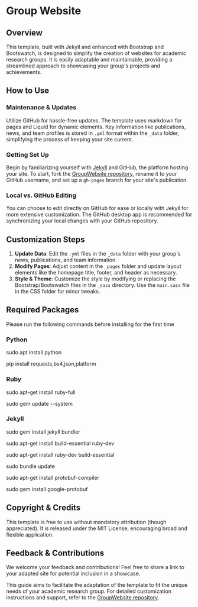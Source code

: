 # Group Website

## Overview
This template, built with Jekyll and enhanced with Bootstrap and Bootswatch, is designed to simplify the creation of websites for academic research groups. It is easily adaptable and maintainable, providing a streamlined approach to showcasing your group's projects and achievements.

## How to Use
### Maintenance & Updates
Utilize GitHub for hassle-free updates. The template uses markdown for pages and Liquid for dynamic elements. Key information like publications, news, and team profiles is stored in `.yml` format within the `_data` folder, simplifying the process of keeping your site current.

### Getting Set Up
Begin by familiarizing yourself with [Jekyll](https://jekyllrb.com/) and GitHub, the platform hosting your site. To start, fork the [GroupWebsite repository](https://github.com/danishfurkh/GroupWebsite), rename it to your GitHub username, and set up a `gh-pages` branch for your site's publication.

### Local vs. GitHub Editing
You can choose to edit directly on GitHub for ease or locally with Jekyll for more extensive customization. The GitHub desktop app is recommended for synchronizing your local changes with your GitHub repository.

## Customization Steps
1. **Update Data**: Edit the `.yml` files in the `_data` folder with your group's news, publications, and team information.
2. **Modify Pages**: Adjust content in the `_pages` folder and update layout elements like the homepage title, footer, and header as necessary.
3. **Style & Theme**: Customize the style by modifying or replacing the Bootstrap/Bootswatch files in the `_sass` directory. Use the `main.sass` file in the CSS folder for minor tweaks.

## Required Packages
Please run the following commands before installing for the first time
### Python
sudo apt install python

pip install requests,bs4,json,platform
### Ruby
sudo apt-get install ruby-full

sudo gem update --system
### Jekyll
sudo gem install jekyll bundler

sudo apt-get install build-essential ruby-dev

sudo apt-get install ruby-dev build-essential

sudo bundle update

sudo apt-get install protobuf-compiler

sudo gem install google-protobuf


## Copyright & Credits
This template is free to use without mandatory attribution (though appreciated). It is released under the MIT License, encouraging broad and flexible application.

## Feedback & Contributions
We welcome your feedback and contributions! Feel free to share a link to your adapted site for potential inclusion in a showcase.

This guide aims to facilitate the adaptation of the template to fit the unique needs of your academic research group. For detailed customization instructions and support, refer to the [GroupWebsite repository](https://github.com/danishfurkh/GroupWebsite).
